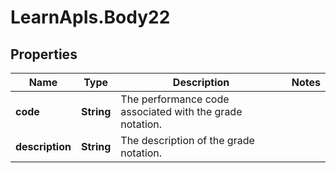 # LearnApIs.Body22

## Properties
Name | Type | Description | Notes
------------ | ------------- | ------------- | -------------
**code** | **String** | The performance code associated with the grade notation. | 
**description** | **String** | The description of the grade notation. | 
